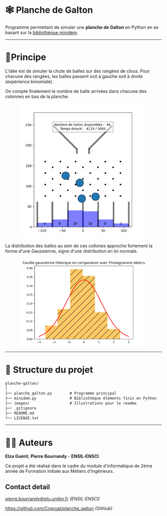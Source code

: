# 🕸️ Planche de Galton

Programme permettant de simuler une **planche de Galton** en Python en se basant sur la [bibliothèque minidem](https://gitlab.com/damien.andre/learning-python-for-science/-/tree/master/script/dem).

 ---

# 🎯Principe 
L'idée est de simuler la chute de balles sur des rangées de clous. Pour chacune des rangées, les balles passent soit à gauche soit à droite (expérience binomiale).

On compte finalement le nombre de balle arrivées dans chacune des colonnes en bas de la planche.

<p align="center">
   <img src="images/running.png" alt="program running" width="400"/>
</p>

La distribution des balles au sein de ces collones approche fortement la forme d'une Gaussienne, signe d'une distribution en loi normale.  

<p align="center">
   <img src="images/result.png" alt="Gauss" width="400"/>
</p>

---

# 📁 Structure du projet

```
planche-galton/
│
├── planche_galton.py        # Programme principal
├── minidem.py               # Bibliothèque éléments finis en Python
├── images/                  # Illustrations pour le readme
├── .gitignore
├── README.md
└── LICENSE.txt
```

---
# 👨‍🏭 Auteurs


**Elza Guérit**, **Pierre Bourrandy** - **ENSIL-ENSCI**

Ce projet a été réalisé dans le cadre du module d'informatique de 2ème année de Formation Initiale aux Métiers d'Ingénieurs. 

## Contact detail
pierre.bourrandy@etu.unilim.fr *(ENSIL-ENSCI)*

https://github.com/Cnpruat/planche_galton *(GitHub)*

